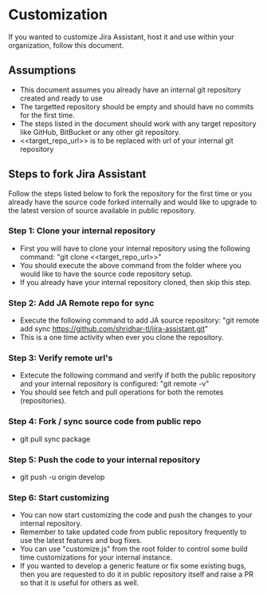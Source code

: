 # Customization
If you wanted to customize Jira Assistant, host it and use within your organization, follow this document.

## Assumptions
* This document assumes you already have an internal git repository created and ready to use
* The targetted repository should be empty and should have no commits for the first time.
* The steps listed in the document should work with any target repository like GitHub, BitBucket or any other git repository.
* <<target_repo_url>> is to be replaced with url of your internal git repository

## Steps to fork Jira Assistant
Follow the steps listed below to fork the repository for the first time or you already have the source code forked internally and would like to upgrade to the latest version of source available in public repository.

### Step 1: Clone your internal repository
* First you will have to clone your internal repository using the following command: "git clone <<target_repo_url>>"
* You should execute the above command from the folder where you would like to have the source code repository setup.
* If you already have your internal repository cloned, then skip this step.

### Step 2: Add JA Remote repo for sync
* Execute the following command to add JA source repository: "git remote add sync https://github.com/shridhar-tl/jira-assistant.git"
* This is a one time activity when ever you clone the repository.

### Step 3: Verify remote url's
* Extecute the following command and verify if both the public repository and your internal repository is configured: "git remote -v"
* You should see fetch and pull operations for both the remotes (repositories).

### Step 4: Fork / sync source code from public repo
* git pull sync package

### Step 5: Push the code to your internal repository
* git push -u origin develop

### Step 6: Start customizing
* You can now start customizing the code and push the changes to your internal repository.
* Remember to take updated code from public repository frequently to use the latest features and bug fixes.
* You can use "customize.js" from the root folder to control some build time customizations for your internal instance.
* If you wanted to develop a generic feature or fix some existing bugs, then you are requested to do it in public repository itself and raise a PR so that it is useful for others as well.
